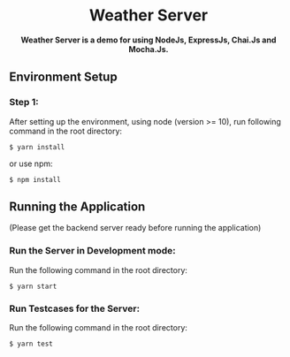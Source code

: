 <h1 align="center">
  Weather Server
</h1>

<p align="center">
  <strong>Weather Server is a demo for using NodeJs, ExpressJs, Chai.Js and Mocha.Js.</strong><br>
</p>

## Environment Setup

### Step 1:

After setting up the environment, using node (version >= 10), run following command in the root directory:

    $ yarn install

or use npm:

    $ npm install

## Running the Application

(Please get the backend server ready before running the application)

### Run the Server in Development mode:

Run the following command in the root directory:

    $ yarn start

### Run Testcases for the Server:

Run the following command in the root directory:

    $ yarn test
